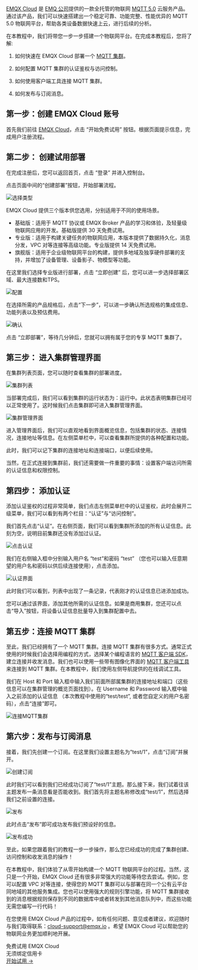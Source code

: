[EMQX Cloud](https://www.emqx.com/zh/cloud) 是 [EMQ 公司](https://www.emqx.com/zh/about)提供的一款全托管的物联网 [MQTT 5.0](https://www.emqx.com/zh/mqtt/mqtt5) 云服务产品。通过该产品，我们可以快速搭建出一个稳定可靠、功能完整、性能优异的 MQTT 5.0 物联网平台，帮助各类设备数据快速上云，进行后续的分析。

在本教程中，我们将带您一步一步搭建一个物联网平台。在完成本教程后，您将了解:

1. 如何快速在 EMQX Cloud 部署一个 [MQTT 集群](https://www.emqx.com/zh/blog/mqtt-broker-clustering-part-3-challenges-and-solutions-of-emqx-horizontal-scalability)。

2. 如何配置 MQTT 集群的认证鉴权与访问控制。

3. 如何使用客户端工具连接 MQTT 集群。

4. 如何发布与订阅消息。

   

## 第一步：创建 EMQX Cloud 账号

首先我们前往 [EMQX Cloud](https://www.emqx.com/zh/cloud)，点击 “开始免费试用” 按钮。根据页面提示信息，完成用户注册流程。



## 第二步： 创建试用部署

在完成注册后，您可以返回首页，点击 “登录” 并进入控制台。

点击页面中间的“创建部署”按钮，开始部署流程。

![选择类型](https://assets.emqx.com/images/afbeb89427fe2f1a9821a2fcbd988439.png)


EMQX Cloud 提供三个版本供您选用，分别适用于不同的使用场景。

- 基础版：适用于 MQTT 协议或 EMQX Broker 产品的学习和体验，及轻量级物联网应用的开发。基础版提供 30 天免费试用。
- 专业版：适用于构建关键任务的物联网应用，本版本提供了数据持久化，消息分发，VPC 对等连接等高级功能。专业版提供 14 天免费试用。
- 旗舰版：适用于企业级物联网平台的构建，提供多地域及独享硬件部署的支持，并增加了设备管理、设备影子、物模型等功能。

在这里我们选择专业版进行部署，点击 “立即创建” 后，您可以进一步选择部署区域、最大连接数和TPS。

![配置](https://assets.emqx.com/images/de52eba8fc3ab4a8f3923f8d1f3b1b69.png)

在选择所需的产品规格后，点击“下一步”，可以进一步确认所选规格的集成信息、功能列表以及预估费用。

![确认](https://assets.emqx.com/images/db13585fde483bb247bea7bb5996cc3e.png)

点击 “立即部署”，等待几分钟后，您就可以拥有属于您的专享 MQTT 集群了。

## 第三步： 进入集群管理界面

在集群列表页面，您可以随时查看集群的部署进度。

![集群列表](https://assets.emqx.com/images/e14d4b3ebe6b32d8c96578e13075b78c.png)


当部署完成后，我们可以看到集群的运行状态为：运行中。此状态表明集群已经可以正常使用了。这时候我们点击集群即可进入集群管理界面。

![集群管理界面](https://assets.emqx.com/images/dbf89228789e10e052bd99a81c8e09f6.png)

进入管理界面后，我们可以直观地看到界面概览信息，包括集群的状态、连接情况，连接地址等信息。在左侧菜单栏中，可以查看集群所提供的各种配置和功能。

此时，我们可以记下集群的连接地址和连接端口，以便后续使用。

当然，在正式连接到集群前，我们还需要做一件重要的事情：设置客户端访问所需的认证信息和权限控制。

## 第四步： 添加认证

添加认证鉴权的过程非常简单，我们点击左侧菜单栏中的认证鉴权，此时会展开二级菜单，我们可以看到有两个栏目：“认证”与“访问控制”。

我们首先点击“认证”。在右侧页面，我们可以看到集群所添加的所有认证信息。此刻为空，说明目前集群还没有添加过认证。

![点击认证](https://assets.emqx.com/images/09f2690625ce27735c16adbb8130d589.png)

我们在右侧输入框中分别输入用户名 “test”和密码 “test” （您也可以输入任意期望的用户名和密码以供后续连接使用），点击添加。

![认证界面](https://assets.emqx.com/images/b8e30bc29e4d343429db61727ae13a5d.png)

此时我们可以看到，列表中出现了一条记录，代表刚才的认证信息已进添加成功。

您可以通过该界面，添加其他所需的认证信息。如果是商用集群，您还可以点击“导入”按钮，将设备认证信息批量导入到集群配置中去。



## 第五步：连接 MQTT 集群

至此，我们已经拥有了一个 MQTT 集群。连接 MQTT 集群有很多方式。通常正式使用的时候我们会选择用编程的方式，选择某个编程语言的 [MQTT 客户端 SDK](https://www.emqx.com/zh/mqtt-client-sdk)，建立连接并收发消息。我们也可以使用一些带有图像化界面的 [MQTT 客户端工具](https://www.emqx.com/zh/blog/mqtt-client-tools)来连接到 MQTT 集群。在本教程中，我们使用左侧导航提供的在线调试工具。

我们在 Host 和 Port 输入框中输入我们前面所部属集群的连接地址和端口（这些信息可以在集群管理的概览页面找到）。在 Username 和 Password 输入框中输入之前添加的认证信息 （本次教程中使用的“test/test”, 或者您自定义的用户名密码），点击“连接”即可。

![连接MQTT集群](https://assets.emqx.com/images/ab5a024a88e3fae55abbea3af80d0635.png)



## 第六步：发布与订阅消息

接着，我们先创建一个订阅。在这里我们设置主题名为“test/1”，点击“订阅”并展开。

![创建订阅](https://assets.emqx.com/images/ca6fc8db23a276ebebe61bc45b2884dc.png)

此时我们可以看到我们已经成功订阅了“test/1”主题。那么接下来，我们试着往该主题发布一条消息看是否能收到。我们首先将主题名称修改成“test/1”，然后选择我们之前设置的连接。

![发布](https://assets.emqx.com/images/cf4fbba8ec7873cca8b9f0b0babf04cf.png)

此时点击“发布”即可成功发布我们预设好的信息。

![发布成功](https://assets.emqx.com/images/04bfb979fd2c602cbab5dae0e7a8ae25.png)



至此，如果您跟着我们的教程一步一步操作，那么您已经成功的完成了集群创建、访问控制和收发消息的操作！

在本教程中，我们体验了从零开始构建一个 MQTT 物联网平台的过程。当然，这只是一个开始，EMQX Cloud 还有很多非常强大的功能等待您去尝试。例如，您可以配置 VPC 对等连接，使得您的 MQTT 集群可以与部署在同一个公有云平台同地域的其他服务集成。您也可以使用强大的规则引擎功能，将 MQTT 集群接收到的消息根据规则保存到不同的数据库中或者转发到其他消息队列中，而这些功能无需您编写一行代码！

在您使用 EMQX Cloud 产品的过程中，如有任何问题、意见或者建议，欢迎随时与我们取得联系：[cloud-support@emqx.io](mailto:cloud-support@emqx.io) 。希望 EMQX Cloud 可以帮助您的物联网业务更加顺利地开展。


<section class="promotion">
    <div>
        免费试用 EMQX Cloud
        <div class="is-size-14 is-text-normal has-text-weight-normal">无须绑定信用卡</div>
    </div>
    <a href="https://accounts-zh.emqx.com/signup?continue=https://cloud.emqx.com/console/deployments/0?oper=new" class="button is-gradient px-5">开始试用 →</a >
</section>
